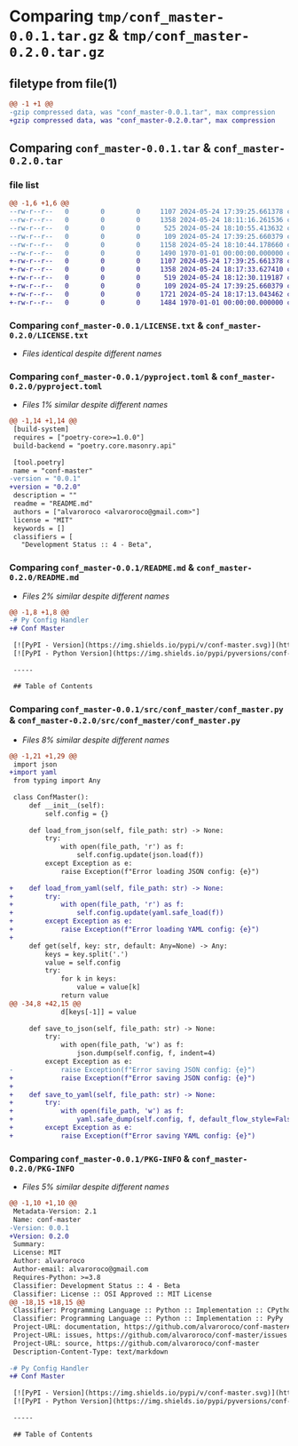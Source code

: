 # Comparing `tmp/conf_master-0.0.1.tar.gz` & `tmp/conf_master-0.2.0.tar.gz`

## filetype from file(1)

```diff
@@ -1 +1 @@
-gzip compressed data, was "conf_master-0.0.1.tar", max compression
+gzip compressed data, was "conf_master-0.2.0.tar", max compression
```

## Comparing `conf_master-0.0.1.tar` & `conf_master-0.2.0.tar`

### file list

```diff
@@ -1,6 +1,6 @@
--rw-r--r--   0        0        0     1107 2024-05-24 17:39:25.661378 conf_master-0.0.1/LICENSE.txt
--rw-r--r--   0        0        0     1358 2024-05-24 18:11:16.261536 conf_master-0.0.1/pyproject.toml
--rw-r--r--   0        0        0      525 2024-05-24 18:10:55.413632 conf_master-0.0.1/README.md
--rw-r--r--   0        0        0      109 2024-05-24 17:39:25.660379 conf_master-0.0.1/src/conf_master/__init__.py
--rw-r--r--   0        0        0     1158 2024-05-24 18:10:44.178660 conf_master-0.0.1/src/conf_master/conf_master.py
--rw-r--r--   0        0        0     1490 1970-01-01 00:00:00.000000 conf_master-0.0.1/PKG-INFO
+-rw-r--r--   0        0        0     1107 2024-05-24 17:39:25.661378 conf_master-0.2.0/LICENSE.txt
+-rw-r--r--   0        0        0     1358 2024-05-24 18:17:33.627410 conf_master-0.2.0/pyproject.toml
+-rw-r--r--   0        0        0      519 2024-05-24 18:12:30.119187 conf_master-0.2.0/README.md
+-rw-r--r--   0        0        0      109 2024-05-24 17:39:25.660379 conf_master-0.2.0/src/conf_master/__init__.py
+-rw-r--r--   0        0        0     1721 2024-05-24 18:17:13.043462 conf_master-0.2.0/src/conf_master/conf_master.py
+-rw-r--r--   0        0        0     1484 1970-01-01 00:00:00.000000 conf_master-0.2.0/PKG-INFO
```

### Comparing `conf_master-0.0.1/LICENSE.txt` & `conf_master-0.2.0/LICENSE.txt`

 * *Files identical despite different names*

### Comparing `conf_master-0.0.1/pyproject.toml` & `conf_master-0.2.0/pyproject.toml`

 * *Files 1% similar despite different names*

```diff
@@ -1,14 +1,14 @@
 [build-system]
 requires = ["poetry-core>=1.0.0"]
 build-backend = "poetry.core.masonry.api"
 
 [tool.poetry]
 name = "conf-master"
-version = "0.0.1"
+version = "0.2.0"
 description = ""
 readme = "README.md"
 authors = ["alvaroroco <alvaroroco@gmail.com>"]
 license = "MIT"
 keywords = []
 classifiers = [
   "Development Status :: 4 - Beta",
```

### Comparing `conf_master-0.0.1/README.md` & `conf_master-0.2.0/README.md`

 * *Files 2% similar despite different names*

```diff
@@ -1,8 +1,8 @@
-# Py Config Handler
+# Conf Master
 
 [![PyPI - Version](https://img.shields.io/pypi/v/conf-master.svg)](https://pypi.org/project/conf-master)
 [![PyPI - Python Version](https://img.shields.io/pypi/pyversions/conf-master.svg)](https://pypi.org/project/conf-master)
 
 -----
 
 ## Table of Contents
```

### Comparing `conf_master-0.0.1/src/conf_master/conf_master.py` & `conf_master-0.2.0/src/conf_master/conf_master.py`

 * *Files 8% similar despite different names*

```diff
@@ -1,21 +1,29 @@
 import json
+import yaml
 from typing import Any
 
 class ConfMaster():
     def __init__(self):
         self.config = {}
 
     def load_from_json(self, file_path: str) -> None:
         try:
             with open(file_path, 'r') as f:
                 self.config.update(json.load(f))
         except Exception as e:
             raise Exception(f"Error loading JSON config: {e}")
 
+    def load_from_yaml(self, file_path: str) -> None:
+        try:
+            with open(file_path, 'r') as f:
+                self.config.update(yaml.safe_load(f))
+        except Exception as e:
+            raise Exception(f"Error loading YAML config: {e}")
+
     def get(self, key: str, default: Any=None) -> Any:
         keys = key.split('.')
         value = self.config
         try:
             for k in keys:
                 value = value[k]
             return value
@@ -34,8 +42,15 @@
             d[keys[-1]] = value
 
     def save_to_json(self, file_path: str) -> None:
         try:
             with open(file_path, 'w') as f:
                 json.dump(self.config, f, indent=4)
         except Exception as e:
-            raise Exception(f"Error saving JSON config: {e}")
+            raise Exception(f"Error saving JSON config: {e}")
+
+    def save_to_yaml(self, file_path: str) -> None:
+        try:
+            with open(file_path, 'w') as f:
+                yaml.safe_dump(self.config, f, default_flow_style=False)
+        except Exception as e:
+            raise Exception(f"Error saving YAML config: {e}")
```

### Comparing `conf_master-0.0.1/PKG-INFO` & `conf_master-0.2.0/PKG-INFO`

 * *Files 5% similar despite different names*

```diff
@@ -1,10 +1,10 @@
 Metadata-Version: 2.1
 Name: conf-master
-Version: 0.0.1
+Version: 0.2.0
 Summary: 
 License: MIT
 Author: alvaroroco
 Author-email: alvaroroco@gmail.com
 Requires-Python: >=3.8
 Classifier: Development Status :: 4 - Beta
 Classifier: License :: OSI Approved :: MIT License
@@ -18,15 +18,15 @@
 Classifier: Programming Language :: Python :: Implementation :: CPython
 Classifier: Programming Language :: Python :: Implementation :: PyPy
 Project-URL: documentation, https://github.com/alvaroroco/conf-master#readme
 Project-URL: issues, https://github.com/alvaroroco/conf-master/issues
 Project-URL: source, https://github.com/alvaroroco/conf-master
 Description-Content-Type: text/markdown
 
-# Py Config Handler
+# Conf Master
 
 [![PyPI - Version](https://img.shields.io/pypi/v/conf-master.svg)](https://pypi.org/project/conf-master)
 [![PyPI - Python Version](https://img.shields.io/pypi/pyversions/conf-master.svg)](https://pypi.org/project/conf-master)
 
 -----
 
 ## Table of Contents
```

